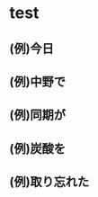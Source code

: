 # test

<!-- いつ -->
## (例)今日

<!-- どこで -->
## (例)中野で

<!-- 誰が -->
## (例)同期が

<!-- 何を -->
## (例)炭酸を

<!-- どうした -->
## (例)取り忘れた

